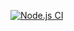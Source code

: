 [![Node.js CI](https://github.com/KhazimlaM/registration_numbers_express/actions/workflows/node.js.yml/badge.svg)](https://github.com/KhazimlaM/registration_numbers_express/actions/workflows/node.js.yml)